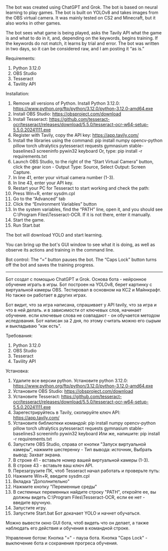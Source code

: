 The bot was created using ChatGPT and Grok. The bot is based on neural learning to play games. The bot is built on YOLOv8 and takes images from the OBS virtual camera.  It was mainly tested on CS2 and Minecraft, but it also works in other games.

The bot sees what game is being played, asks the Tavily API what the game is and what to do in it, and, depending on the keywords, begins training. If the keywords do not match, it learns by trial and error. The bot was written in two days, so it can be considered raw, and I am posting it “as is.”

Requirements:
1. Python 3.12.0
1. OBS Studio
2. Tesseract
3. Tavility API

Installation:
1. Remove all versions of Python. Install Python 3.12.0: https://www.python.org/ftp/python/3.12.0/python-3.12.0-amd64.exe
2. Install OBS Studio: https://obsproject.com/download
3. Install Tesseract: https://github.com/tesseract-ocr/tesseract/releases/download/5.5.0/tesseract-ocr-w64-setup-5.5.0.20241111.exe
4. Register with Tavily, copy the API key: https://app.tavily.com/
5. Install the libraries using the command: 
pip install numpy opencv-python pillow torch ultralytics pytesseract requests gymnasium stable-baselines3 screeninfo pywin32 keyboard
Or, type:
pip install -r requirements.txt
7. Launch OBS Studio, to the right of the “Start Virtual Camera” button, click the gear icon - Output Type: Source, Select Output: Screen Capture.
8. In line 41, enter your virtual camera number (1-3).
9. In line 43, enter your API key.
10. Restart your PC for Tesseract to start working and check the path:
11. Press Win+R, enter sysdm.cpl
12. Go to the “Advanced” tab
13. Click the “Environment Variables” button
14. In the system variables, find the “PATH” line, open it, and you should see C:\Program Files\Tesseract-OCR. If it is not there, enter it manually.
15. Start the game.
16. Run Start.bat

The bot will download YOLO and start learning.

You can bring up the bot's GUI window to see what it is doing, as well as observe its actions and training in the command line.

Bot control:
The “=” button pauses the bot.
The “Caps Lock” button turns off the bot and saves the training progress.

-----------------------------------------------------------------------------------------------------------------------------------------------------------
Бот создат с помощью ChatGPT и Grok. Основа бота - нейронное обучение играть в игры. Бот построен на YOLOv8, берет картинку с виртуальной камеры OBS.  Тестировал в основном на КС2 и Майнкрафт. Но также он работает в других играх.

Бот видит, что за игра написана, спрашивает у API tavily, что за игра и что в ней делать. и в зависимости от ключевых слов, начинает обучение. если ключевые слова не совпадают - он обучается методом иследования. Бот написан за 2 дня, по этому считать можно его сырым и выкладываю "как есть".

Требования:
1. Python 3.12.0
1. OBS Studio
2. Tesseract
3. Tavility API

Установка:
1. Удалите все версии python. Установите python 3.12.0: https://www.python.org/ftp/python/3.12.0/python-3.12.0-amd64.exe
2. Установите OBS Studio: https://obsproject.com/download
3. Установите Tesseract: https://github.com/tesseract-ocr/tesseract/releases/download/5.5.0/tesseract-ocr-w64-setup-5.5.0.20241111.exe
4. Зарегестрируйтесь в Tavily, скопируйте ключ API: https://app.tavily.com/
5. Установите библиотеки командой: 
pip install numpy opencv-python pillow torch ultralytics pytesseract requests gymnasium stable-baselines3 screeninfo pywin32 keyboard
Или же, напишите:
pip install -r requirements.txt
7. Запустите OBS Studio, справа от кнопки "Запуск виртуальной камеры", нажмите шестеренку - Тип вывода: источник, Выбрать вывод: Захват экрана.
8. В строке 41 - вставьте номер вашей виртуальной камеры (1-3).
9. В строке 43 - вставьте ваш ключ API.
10. Перезагрузите ПК, чтоб Tesseract начал работать и проверьте путь:
11. Нажмите Win+R, введите sysdm.cpl
12. Вкладка "Дополнительно"
13. Нажмите кнопку "Переменные среды"
14. В системных переменных найдите строку "PATH", откройте ее, вы должны видеть C:\Program Files\Tesseract-OCR, если ее нет - введите вручную.
15. Запустите игру.
16. Запустите Start.bat
Бот докачает YOLO и начнет обучаться.

Можно вывести окно GUI бота, чтоб видеть что он делает, а также наблюдать его действия и обучения в командной строке.

Управление ботом:
Кнопка "=" - пауза бота.
Кнопка "Caps Lock" - выключение бота и сохранения прогреса обучения.
